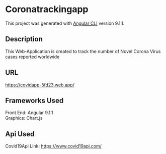 # Coronatrackingapp

This project was generated with [Angular CLI](https://github.com/angular/angular-cli) version 9.1.1.

## Description

This Web-Application is created to track the number of Novel Corona Virus cases reported worldwide

## URL 

https://covidapp-5fd23.web.app/

## Frameworks Used

Front End: Angular 9.1.1<br/>
Graphics: Chart.js

## Api Used

Covid19Api
Link: https://www.covid19api.com/

